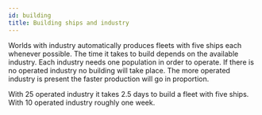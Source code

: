 ```yaml
---
id: building
title: Building ships and industry
---
```


Worlds with industry automatically produces fleets with five ships each whenever possible. The time it takes to build depends on the available industry. Each industry needs one population in order to operate. If there is no operated industry no building will take place. The more operated industry is present the faster production will go in proportion.

With 25 operated industry it takes 2.5 days to build a fleet with five ships. With 10 operated industry roughly one week.
